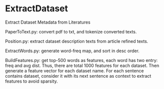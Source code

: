 ExtractDataset
==============

Extract Dataset Metadata from Literatures

PaperToText.py: convert pdf to txt, and tokenize converted texts.

Position.py: extract dataset description texts from article refined texts.

ExtractWords.py: generate word-freq map, and sort in desc order.

BuildFeatures.py: get top-500 words as features, each word has two entry: freq and avg dist. Thus, there are total 1000 features for each dataset. Then generate a feature vector for each dataset name. For each sentence contains dataset, consider it with its next sentence as context to extract features to avoid sparsity.
